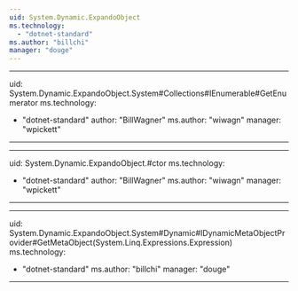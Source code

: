 ```yaml
---
uid: System.Dynamic.ExpandoObject
ms.technology: 
  - "dotnet-standard"
ms.author: "billchi"
manager: "douge"
---
```


---
uid: System.Dynamic.ExpandoObject.System#Collections#IEnumerable#GetEnumerator
ms.technology: 
  - "dotnet-standard"
author: "BillWagner"
ms.author: "wiwagn"
manager: "wpickett"
---

---
uid: System.Dynamic.ExpandoObject.#ctor
ms.technology: 
  - "dotnet-standard"
author: "BillWagner"
ms.author: "wiwagn"
manager: "wpickett"
---

---
uid: System.Dynamic.ExpandoObject.System#Dynamic#IDynamicMetaObjectProvider#GetMetaObject(System.Linq.Expressions.Expression)
ms.technology: 
  - "dotnet-standard"
ms.author: "billchi"
manager: "douge"
---
